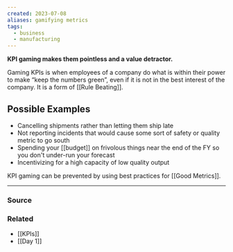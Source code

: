 ```yaml
---
created: 2023-07-08
aliases: gamifying metrics
tags:
  - business
  - manufacturing
---
```

**KPI gaming makes them pointless and a value detractor.**

Gaming KPIs is when employees of a company do what is within their power to make “keep the numbers green”, even if it is not in the best interest of the company.  It is a form of [[Rule Beating]].

## Possible Examples

- Cancelling shipments rather than letting them ship late
- Not reporting incidents that would cause some sort of safety or quality metric to go south
- Spending your [[budget]] on frivolous things near the end of the FY so you don't under-run your forecast
- Incentivizing for a high capacity of low quality output

KPI gaming can be prevented by using best practices for [[Good Metrics]].

---

### Source

### Related
- [[KPIs]]
- [[Day 1]]